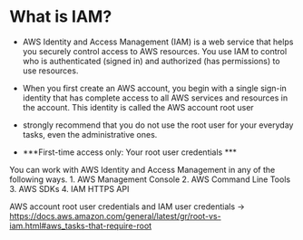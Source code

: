 # What is IAM?

- AWS Identity and Access Management (IAM) is a web service that helps you securely control access to AWS resources. You use IAM to control who is authenticated (signed in) and authorized (has permissions) to use resources. 


- When you first create an AWS account, you begin with a single sign-in identity that has complete access to all AWS services and resources in the account. This identity is called the AWS account root user 

- strongly recommend that you do not use the root user for your everyday tasks, even the administrative ones.
- ***First-time access only: Your root user credentials ***

You can work with AWS Identity and Access Management in any of the following ways. 
    1. AWS Management Console 
    2. AWS Command Line Tools 
    3. AWS SDKs 
    4. IAM HTTPS API 

AWS account root user credentials and IAM user credentials
-> https://docs.aws.amazon.com/general/latest/gr/root-vs-iam.html#aws_tasks-that-require-root